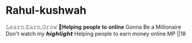 # Rahul-kushwah
𝙻𝚎𝚊𝚛𝚗.𝙴𝚊𝚛𝚗.𝙶𝚛𝚘𝚠  🤝𝐇𝐞𝐥𝐩𝐢𝐧𝐠 𝐩𝐞𝐨𝐩𝐥𝐞 𝐭𝐨 𝐨𝐧𝐥𝐢𝐧𝐞 Gonna Be a Millionaire Don't watch my 𝙝𝙞𝙜𝙝𝙡𝙞𝙜𝙝𝙩 Helping people to earn money online MP ||18
